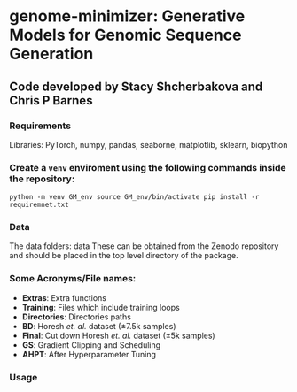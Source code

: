 # genome-minimizer: Generative Models for Genomic Sequence Generation 

## Code developed by Stacy Shcherbakova and Chris P Barnes

### Requirements
Libraries:
PyTorch, numpy, pandas, seaborne, matplotlib, sklearn, biopython

### Create a `venv` enviroment using the following commands inside the repository:
`
python -m venv GM_env
source GM_env/bin/activate
pip install -r requiremnet.txt
`

### Data
The data folders: data
These can be obtained from the Zenodo repository and should be placed in the top level directory of the package.

### Some Acronyms/File names:
- **Extras**: Extra functions
- **Training**: Files which include training loops
- **Directories**: Directories paths
- **BD**: Horesh _et. al._ dataset (±7.5k samples)
- **Final**: Cut down Horesh _et. al._ dataset (±5k samples)
- **GS**: Gradient Clipping and Scheduling
- **AHPT**: After Hyperparameter Tuning

### Usage


